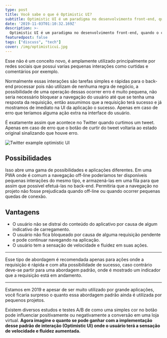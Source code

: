 ```yaml
---
type: post
title: Você sabe o que é Optimistic UI?
subtitle: Optimistic UI é um paradigma no desenvolvimento front-end, quando o cliente faz uma solicitação a API atualizamos a interface do usuário de forma otimista, presumindo que a solicitaçào será bem-sucedida.
date: '2019-11-03T01:10:32.169Z'
description: >-
  Optimistic UI é um paradigma no desenvolvimento front-end, quando o cliente faz uma solicitação a API atualizamos a interface do usuário de forma otimista, presumindo que a solicitaçào será bem-sucedida.
featuredpost: false
tags: ["discuss", "tech"]
cover: /img/optimisticui.jpg
---
```


Esse não é um conceito novo, é amplamente utilizado principalmente por redes sociais que possui varias pequenas interações como curtidas e comentários por exemplo.

Normalmente essas interações são tarefas simples e rápidas para o back-end processar pois não utilizam de nenhuma regra de negócio, a possibilidade de uma operação dessas ocorrer erro é muito pequena, não seria necessário bloquear a navegação do usuário até que se tenha uma resposta da requisição, então assumimos que a requisição terá sucesso e já mostramos de imediato na UI da aplicação o sucesso. Apenas em caso de erro que teríamos alguma ação extra na interface do usuário.

É exatamente assim que acontece no Twitter quando curtimos um tweet. Apenas em caso de erro que o botão de curtir do tweet voltaria ao estado original sinalizando que houve erro.

![Twitter example optimistic UI](/img/optimisticui.gif)

## Possibilidades

Isso abre uma gama de possibilidades e aplicações diferentes. Em uma PWA onde é comum a navegação off-line poderíamos ter disponíveis pequenas interações do mesmo tipo, e armazená-las em uma fila para que assim que possível efetuá-las no back-end. Permitiria que a navegação no projeto não fosse prejudicada quando off-line ou quando ocorrer pequenas quedas de conexão. 

## Vantagens

- O usuário não se distrai do conteúdo do aplicativo por causa de algum indicativo de carregamento. 
- O usuário não fica bloqueado por causa de alguma requisição pendente e pode continuar navegando na aplicação. 
- O usuário tem a sensação de velocidade e fluidez em suas ações. 

--- 

Esse tipo de abordagem é recomendada apenas para ações onde a requisição é rápida e com alta possibilidade de sucesso, caso contrário deve-se partir para uma abordagem padrão, onde é mostrado um indicador que a requisição está em andamento. 

--- 

Estamos em 2019 e apesar de ser muito utilizado por grande aplicações, você ficaria surpreso o quanto essa abordagem padrão ainda é utilizada por pequenos projetos. 

Existem diversos estudos e testes A/B de como uma simples cor no botão pode influenciar positivamente ou negativamente a conversão em uma loja virtual. **Agora imagine o quanto se pode ganhar com a implementação desse padrão de interação (Optimistic UI) onde o usuário terá a sensação de velocidade e fluidez aumentada.** 


<!-- 




Todo mundo já está cansado de saber das vantagens que frameworks como Bootstrap e Materialize trazem para o desenvolvimento, mas realmente precisamos deles nos dias de hoje? 

Quem me conhece um pouco que seja sabe do meu posicionamento contrário em relação ao uso do Bootstrap. Acredito que ele traz mais desvantagens do que vantagens em “determinadas” aplicações, então vamos direto ao ponto. 

No artigo vou usar como exemplo o Bootstrap por ser mais popular mas os mesmos argumentos se aplica a basicamente todos os frameworks.

## Não traga código que você não precisa

A experiência de trabalhar em um e-commerce grande me trouxe algumas preocupações que antes eu não tinha tanto trabalhando com aplicações pequenas ou de back-office, a principal é que "Cada kb vale", o usuário pode estar acessando a aplicação de um lugar remoto, em uma conexão que talvez nem seja 3G por 'n' motivos. E tudo isso impacta diretamente no negócio.

Quando você importa o Bootstrap você está trazendo centenas de classes CSS que você desconhece que possivelmente não utilizará na sua aplicação. Temos uma ferramenta no Google Chrome que nos ajuda a saber quais são essas classes e qual a porcentagem do código está de fato sendo usado.

Abra o **Developer Tools** e depois dê o comando `cmd + shift + p`, irá abrir um campo de busca, procure por **Show Coverage** e depois clique no botão para recarregar a página para ver as estatísticas.

![Show Coverage](/img/ezgif-2-c139cc6ebfd4.gif)

As barras vermelhas representam a parte do código não utilizado pela pagina e as verdes as que são. Essas classes podem estar sendo utilizadas em outras páginas mas não haveria a necessidade de traze-las num primeiro carregamento considerando a possibilidade do usuário nem acessar as respectivas páginas que as utilizam. 

A própria documentação do Bootstrap faz download na página inicial de 150 Kb de CSS não utilizado por ela.

Com a ascensão dos frameworks javascript tornou-se um pouco menos comum escrever classes CSS globais e mais CSS dentro do contexto do próprio componente evitando esse tipo de problema.

## Coisas boas de um framework UI, porém...

O Bootstrap não é de todo mal na minha opinião, ele se encaixa muito bem em aplicações pequenas, principalmente as de back-office onde geralmente são utilizados bastante formulários, alertas e botões. Nessas aplicações geralmente a UI não é uma prioridade e sim a regra de negócio.

O **Grid System** do Bootstrap caiu nas graças do povo, afinal ele é bem simples de se entender, então para quem não tem muita afinidade com as propriedades CSS é uma mão na roda. Porém ele possui certas limitações.

Falarei dele por ser um dos principais argumentos como ponto positivo quando falamos em não utilizar o Bootstrap em alguma aplicação.

```html{5,10}
<div class="container">
  <div class="row">
    <div class="col col-lg-4 col-md-6 col-sm-12">elemento 1</div>
    <div class="col col-lg-8 col-md-6 col-sm-12">elemento 2</div>
      
  </div>
  <div class="row">
    <div class="col col-lg-4 col-md-4 col-sm-12">elemento 3</div>
    <div class="col col-lg-4 col-md-4 col-sm-12">elemento 4</div>
    <div class="col col-lg-4 col-md-4 col-sm-12">elemento 5</div>
    <div class="col col-lg-4 col-md-4 col-sm-12">elemento 6</div>
  </div>
</div>
```

Imagine a estrutura HTML acima, pessoalmente acho bem ruim a nomenclatura de classes do Bootstrap e a necessidade de criar um elemento de linha para agrupar as colunas. 

Digamos que você precise mover o **elemento 5** que está na "*linha 2*" para a "*linha 1*", como você faria isso? O Bootstrap infelizmente não te permite isso, a única forma de fazer isso seria utilizando javascript o que não seria uma solução elegante, a outra e recomendada por mim seria não utilizar Bootstrap para criar suas grids e optar por uma solução nativa que o próprio CSS nos dá.

### CSS Grid

![CSS Grid](/img/cssgrid.png)

Hoje em dia já temos soluções nativas no próprio CSS para trabalhar com grids, **CSS Grid** com ele podemos manipular elementos em uma grid em qualquer direção, seja horizontalmente como verticalmente. 

Seu HTML agora fica bem mais limpo e sem a necessidade de adicionar varias classes aos seus elementos, todas essas regras ficam em seus arquivos .css e não no HTML.

```html
<div class="grid">
  <div class="grid__header">header</div>
  <div class="grid__menu">menu</div>
  <div class="grid__main">main</div>
  <div class="grid__footer">footer</div>
</div>
```

Tentar explicar de forma breve nesse artigo como funciona CSS Grid é quase impossível então irrei compartilhar [esse artigo do CSS-Tricks (A Complete Guide to Grid)](https://css-tricks.com/snippets/css/complete-guide-grid/), nele eles falam absolutamente tudo dessa propriedade. Recomendo fortemente que deem uma olhada.

Hoje o único problema dessa propriedade que me vem a cabeça é a compatibilidade com navegadores muito antigos. Então caso isso seja uma necessidade para o negocio **Flex** talvez seja uma boa solução.

### Flex

![Flexbox](/img/flexbox-css.png)

O Flex foi adotado na versão 4 do Bootstrap, de forma resumida ele é usado para alinhar e redimensionar elementos horizontalmente. Não necessariamente você precisa importar um framework para utilizar deste recurso, ele possui uma sintaxe simples de ser entendida e aplicada, deixo aqui também [esse link em português de um guia completo para flexbox](https://origamid.com/projetos/flexbox-guia-completo/).

## Apreenda CSS, não Bootstrap

Uma pergunta sempre muito frequente em qualquer comunidade é "Qual tecnologias devo apreender primeiro?", a resposta para isso é: **o básico**. 

Se você quer ser um desenvolvedor front-end, trabalhar com web, você tem que entender coisas como HTML, CSS e Javascript funcionam, Bootstrap, React e Vue.js por exemplo são apenas ferramentas que utilizam dessas tecnologias, elas não existiam até alguns anos atrás e podem ou não morrer com o tempo. 

Mesmo que opte por utilizar um framework UI, um conhecimento sólido em CSS pode te abrir diversas possibilidades com o framework, que te permite sair da "mesmice" e dos padrões impostos por ele. Em algumas ocasiões ele é a melhor alternativa, mas nunca a solução para todos os problemas. 

Nesse artigo poderíamos nos estender por diversos tópicos como produtividade, como utilizar SASS para criar helpers e mixins, mas isso fica para um próximo artigo focado só nisso.

## Conclusão

Claro que tudo isso é minha opinião, existe inúmeras possibilidades, como importar apenas algumas coisas do Bootstrap, como suas grids ou formulários, diminuindo o tamanho do arquivo importado. Sinta-se livre para comentar abaixo o que você acha sobre o assunto, o objetivo desse artigo é fomentar a discussão em torno do assunto. -->